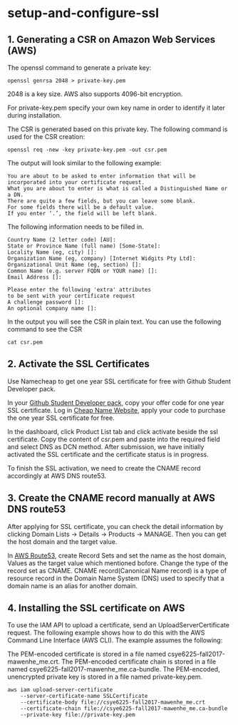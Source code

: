 # setup-and-configure-ssl

## 1. Generating a CSR on Amazon Web Services (AWS)

The openssl command to generate a private key:
```
openssl genrsa 2048 > private-key.pem
```
2048 is a key size. AWS also supports 4096-bit encryption.

For private-key.pem specify your own key name in order to identify it later during installation.

The CSR is generated based on this private key. The following command is used for the CSR creation:
```
openssl req -new -key private-key.pem -out csr.pem
```

The output will look similar to the following example:
```
You are about to be asked to enter information that will be incorporated into your certificate request.
What you are about to enter is what is called a Distinguished Name or a DN.
There are quite a few fields, but you can leave some blank.
For some fields there will be a default value.
If you enter ‘.’, the field will be left blank.
```

The following information needs to be filled in.
```
Country Name (2 letter code) [AU]:
State or Province Name (full name) [Some-State]:
Locality Name (eg, city) []:
Organization Name (eg, company) [Internet Widgits Pty Ltd]:
Organizational Unit Name (eg, section) []:
Common Name (e.g. server FQDN or YOUR name) []:
Email Address []:

Please enter the following 'extra' attributes
to be sent with your certificate request
A challenge password []:
An optional company name []:
```

In the output you will see the CSR in plain text. You can use the following command to see the CSR
```
cat csr.pem 
```

## 2. Activate the SSL Certificates

Use Namecheap to get one year SSL certificate for free with Github Student Developer pack.

In your [Github Student Developer pack](https://education.github.com/pack), copy your offer code for one year SSL certificate.
Log in [Cheap Name Website](https://www.namecheap.com/cart/addtocart.aspx?producttype=ssl&product=positivessl&action=purchase&period=1-YEAR&qty=1), apply your code to purchase the one year SSL certificate for free.

In the dashboard, click Product List tab and click activate beside the ssl certificate. Copy the content of csr.pem and paste into the required field and select DNS as DCN method. After submission, we have initially activated the SSL certificate and the certificate status is in progress. 

To finish the SSL activation, we need to create the CNAME record accordingly at AWS DNS route53.

## 3. Create the CNAME record manually at AWS DNS route53 


After applying for SSL certificate, you can check the detail information by clicking Domain Lists -> Details -> Products -> MANAGE.
Then you can get the host domain and the target value.

In [AWS Route53](https://console.aws.amazon.com/route53/home), create Record Sets and set the name as the host domain, Values as the target value which mentioned bofore.
Change the type of the record set as CNAME. CNAME record(Canonical Name record) is a type of resource record in the Domain Name System (DNS) used to specify that a domain name is an alias for another domain.

## 4. Installing the SSL certificate on AWS

To use the IAM API to upload a certificate, send an UploadServerCertificate request. The following example shows how to do this with the AWS Command Line Interface (AWS CLI). The example assumes the following:

The PEM-encoded certificate is stored in a file named csye6225-fall2017-mawenhe_me.crt.
The PEM-encoded certificate chain is stored in a file named csye6225-fall2017-mawenhe_me.ca-bundle.
The PEM-encoded, unencrypted private key is stored in a file named private-key.pem.

```
aws iam upload-server-certificate 
	--server-certificate-name SSLCertificate 
	--certificate-body file://csye6225-fall2017-mawenhe_me.crt 
	--certificate-chain file://csye6225-fall2017-mawenhe_me.ca-bundle  
	--private-key file://private-key.pem
```

